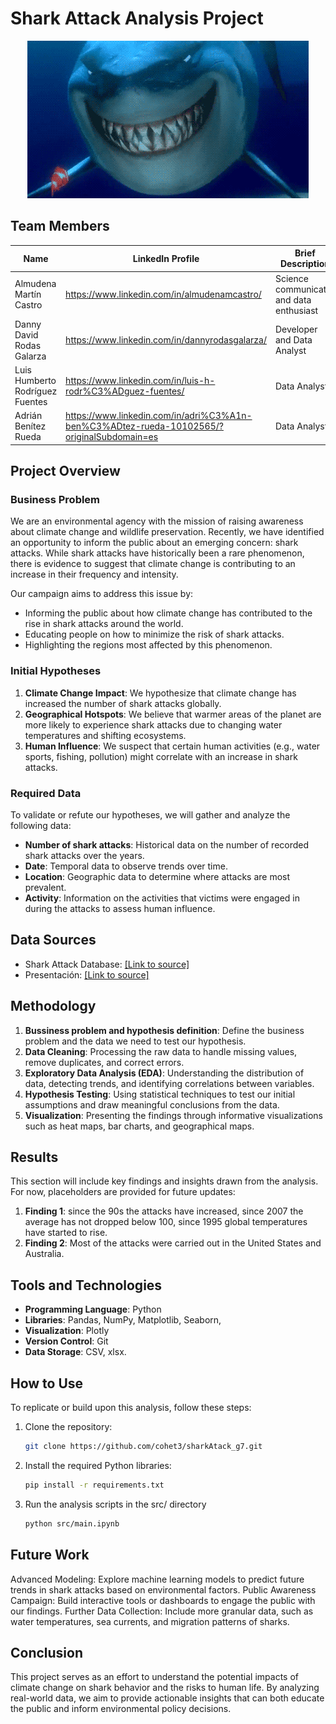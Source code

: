 ﻿# Shark Attack Analysis Project
<p align="center">
<img src="tiburon.gif" alt="Tiburon con hambre">
</p>

## Team Members

| Name             | LinkedIn Profile | Brief Description |
|------------------|------------------|-------------------|
| Almudena Martín Castro         | https://www.linkedin.com/in/almudenamcastro/      |  Science communicator and data enthusiast |
| Danny David Rodas Galarza         | https://www.linkedin.com/in/dannyrodasgalarza/     | Developer and Data Analyst |
| Luis Humberto Rodríguez Fuentes        | https://www.linkedin.com/in/luis-h-rodr%C3%ADguez-fuentes/     | Data Analyst |
| Adrián Benítez Rueda       | https://www.linkedin.com/in/adri%C3%A1n-ben%C3%ADtez-rueda-10102565/?originalSubdomain=es    | Data Analyst |

## Project Overview

### Business Problem

We are an environmental agency with the mission of raising awareness about climate change and wildlife preservation. Recently, we have identified an opportunity to inform the public about an emerging concern: shark attacks. While shark attacks have historically been a rare phenomenon, there is evidence to suggest that climate change is contributing to an increase in their frequency and intensity.

Our campaign aims to address this issue by:

- Informing the public about how climate change has contributed to the rise in shark attacks around the world.
- Educating people on how to minimize the risk of shark attacks.
- Highlighting the regions most affected by this phenomenon.

### Initial Hypotheses

1. **Climate Change Impact**: We hypothesize that climate change has increased the number of shark attacks globally.
2. **Geographical Hotspots**: We believe that warmer areas of the planet are more likely to experience shark attacks due to changing water temperatures and shifting ecosystems.
3. **Human Influence**: We suspect that certain human activities (e.g., water sports, fishing, pollution) might correlate with an increase in shark attacks.

### Required Data

To validate or refute our hypotheses, we will gather and analyze the following data:

- **Number of shark attacks**: Historical data on the number of recorded shark attacks over the years.
- **Date**: Temporal data to observe trends over time.
- **Location**: Geographic data to determine where attacks are most prevalent.
- **Activity**: Information on the activities that victims were engaged in during the attacks to assess human influence.

## Data Sources

- Shark Attack Database: [\[Link to source\]](https://www.sharkattackfile.net/spreadsheets/GSAF5.xls)
- Presentación: [\[Link to source\]](https://docs.google.com/presentation/d/1TY9rHeRTEyUmi2aREjad6TL2w9h_PQFI1FtsjYlKhEA/edit?usp=sharing)

## Methodology

1. **Bussiness problem and hypothesis definition**: Define the business problem and the data we need to test our hypothesis. 
2. **Data Cleaning**: Processing the raw data to handle missing values, remove duplicates, and correct errors.
3. **Exploratory Data Analysis (EDA)**: Understanding the distribution of data, detecting trends, and identifying correlations between variables.
4. **Hypothesis Testing**: Using statistical techniques to test our initial assumptions and draw meaningful conclusions from the data.
5. **Visualization**: Presenting the findings through informative visualizations such as heat maps, bar charts, and geographical maps.

## Results

This section will include key findings and insights drawn from the analysis. For now, placeholders are provided for future updates:

1. **Finding 1**: since the 90s the attacks have increased, since 2007 the average has not dropped below 100, since 1995 global temperatures have started to rise.
2. **Finding 2**: Most of the attacks were carried out in the United States and Australia.


## Tools and Technologies

- **Programming Language**: Python
- **Libraries**: Pandas, NumPy, Matplotlib, Seaborn, 
- **Visualization**: Plotly
- **Version Control**: Git
- **Data Storage**: CSV, xlsx.

## How to Use

To replicate or build upon this analysis, follow these steps:

1. Clone the repository:
   ```bash
   git clone https://github.com/cohet3/sharkAtack_g7.git
2. Install the required Python libraries:
   ```bash
   pip install -r requirements.txt
3. Run the analysis scripts in the src/ directory
     ```bash
   python src/main.ipynb


## Future Work
Advanced Modeling: Explore machine learning models to predict future trends in shark attacks based on environmental factors.
Public Awareness Campaign: Build interactive tools or dashboards to engage the public with our findings.
Further Data Collection: Include more granular data, such as water temperatures, sea currents, and migration patterns of sharks.
## Conclusion
This project serves as an effort to understand the potential impacts of climate change on shark behavior and the risks to human life. By analyzing real-world data, we aim to provide actionable insights that can both educate the public and inform environmental policy decisions.
